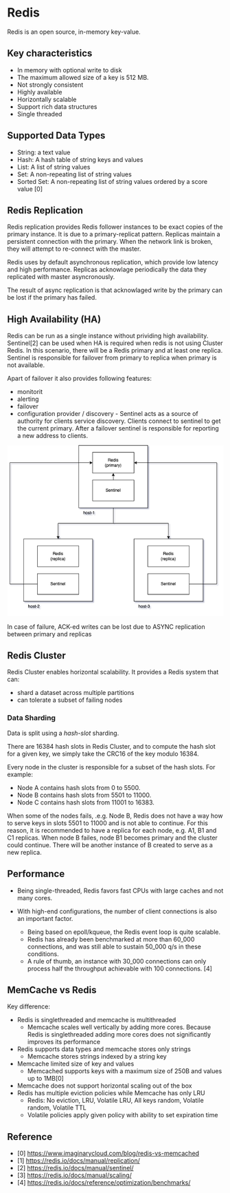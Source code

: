 # Redis

Redis is an open source, in-memory key-value.

## Key characteristics

- In memory with optional write to disk
- The maximum allowed size of a key is 512 MB.
- Not strongly consistent
- Highly available
- Horizontally scalable
- Support rich data structures
- Single threaded

## Supported Data Types

- String: a text value
- Hash: A hash table of string keys and values
- List: A list of string values
- Set: A non-repeating list of string values
- Sorted Set: A non-repeating list of string values ordered by a score value
[0]

## Redis Replication

Redis replication provides Redis follower instances to be exact copies of the primary instance. It is due to a primary-replicat pattern. Replicas maintain a persistent connection with the primary. When the network link is broken, they will attempt to re-connect with the master.

Redis uses by default asynchronous replication, which provide low latency and high performance. Replicas acknowlage periodically the data they replicated with master asyncronously.

The result of async replication is that acknowlaged write by the primary can be lost if the primary has failed.

## High Availability (HA)

Redis can be run as a single instance without prividing high availability. Sentinel[2] can be used when HA is required when redis is not using Cluster Redis. In this scenario, there will be a Redis primary and at least one replica. Sentinel is responsible for failover from primary to replica when primary is not available.

Apart of failover it also provides following features:

- monitorit
- alerting
- failover
- configuration provider / discovery - Sentinel acts as a source of authority for clients service discovery. Clients connect to sentinel to get the current primary. After a failover sentinel is responsible for reporting a new address to clients.

![redis sentinel](../_assets/redis/redis-sentinel.png)

In case of failure, ACK-ed writes can be lost due to ASYNC replication between primary and replicas

## Redis Cluster

Redis Cluster enables horizontal scalability. It provides a Redis system that can:

- shard a dataset across multiple partitions
- can tolerate a subset of failing nodes

### Data Sharding

Data is split using a *hash-slot* sharding.

There are 16384 hash slots in Redis Cluster, and to compute the hash slot for a given key, we simply take the CRC16 of the key modulo 16384.

Every node in the cluster is responsible for a subset of the hash slots. For example:

- Node A contains hash slots from 0 to 5500.
- Node B contains hash slots from 5501 to 11000.
- Node C contains hash slots from 11001 to 16383.

When some of the nodes fails, .e.g. Node B, Redis does not have a way how to serve keys in slots 5501 to 11000 and is not able to continue. For this reason, it is recommended to have a replica for each node, e.g. A1, B1 and C1 replicas. When node B failes, node B1 becomes primary and the cluster could continue. There will be another instance of B created to serve as a new replica.  

## Performance

- Being single-threaded, Redis favors fast CPUs with large caches and not many cores.

- With high-end configurations, the number of client connections is also an important factor.
  - Being based on epoll/kqueue, the Redis event loop is quite scalable.
  - Redis has already been benchmarked at more than 60_000 connections, and was still able to sustain 50_000 q/s in these conditions.
  - A rule of thumb, an instance with 30_000 connections can only process half the throughput achievable with 100 connections.
[4]

## MemCache vs Redis

Key difference:

- Redis is singlethreaded and memcache is multithreaded
  - Memcache scales well vertically by adding more cores. Because Redis is singlethreaded adding more cores does not significantly improves its performance
- Redis supports data types and memcache stores only strings
  - Memcache stores strings indexed by a string key
- Memcache limited size of key and values
  - Memcached supports keys with a maximum size of 250B and values up to 1MB[0]
- Memcache does not support horizontal scaling out of the box
- Redis has multiple eviction policies while Memcache has only LRU
  - Redis: No eviction, LRU, Volatile LRU, All keys random, Volatile random, Volatile TTL
  - Volatile policies apply given policy with ability to set expiration time

## Reference

- [0] <https://www.imaginarycloud.com/blog/redis-vs-memcached>
- [1] <https://redis.io/docs/manual/replication/>
- [2] <https://redis.io/docs/manual/sentinel/>
- [3] <https://redis.io/docs/manual/scaling/>
- [4] <https://redis.io/docs/reference/optimization/benchmarks/>
